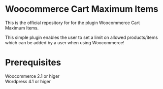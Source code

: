 # Woocommerce Cart Maximum Items
This is the official repository for for the plugin  Woocommerce Cart Maximum Items. 

This simple plugin enables the user to set a limit on allowed products/items which can be added by a user when using Woocommerce! 


# Prerequisites 
Woocommerce 2.1 or higer <br>
Wordpress 4.1 or higer
